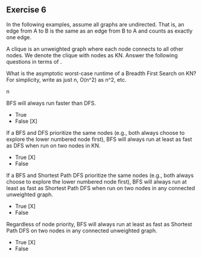 ## Exercise 6

In the following examples, assume all graphs are undirected. That is, an edge from A to B is the same as an edge from B to A and counts as exactly one edge.

A clique is an unweighted graph where each node connects to all other nodes. We denote the clique with  nodes as KN. Answer the following questions in terms of .

What is the asymptotic worst-case runtime of a Breadth First Search on KN? For simplicity, write  as just n, O(n^2) as n^2, etc.

n 
 
BFS will always run faster than DFS.

- True
- False [X]

If a BFS and DFS prioritize the same nodes (e.g., both always choose to explore the lower numbered node first), BFS will always run at least as fast as DFS when run on two nodes in KN.


- True [X]
- False

If a BFS and Shortest Path DFS prioritize the same nodes (e.g., both always choose to explore the lower numbered node first), BFS will always run at least as fast as Shortest Path DFS when run on two nodes in any connected unweighted graph.


- True [X]
- False

Regardless of node priority, BFS will always run at least as fast as Shortest Path DFS on two nodes in any connected unweighted graph.

- True [X]
- False